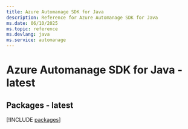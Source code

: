 ```yaml
---
title: Azure Automanage SDK for Java
description: Reference for Azure Automanage SDK for Java
ms.date: 06/10/2025
ms.topic: reference
ms.devlang: java
ms.service: automanage
---
```

# Azure Automanage SDK for Java - latest
## Packages - latest
[!INCLUDE [packages](automanage-index.md)]